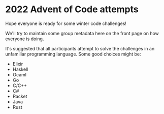 # 2022 Advent of Code attempts

Hope everyone is ready for some winter code challenges!

We'll try to maintain some group metadata here on the front page on how everyone is doing.

It's suggested that all participants attempt to solve the challenges in an unfamiliar programming language. Some good choices might be:
- Elixir
- Haskell
- Ocaml
- Go
- C/C++
- C#
- Racket
- Java
- Rust
